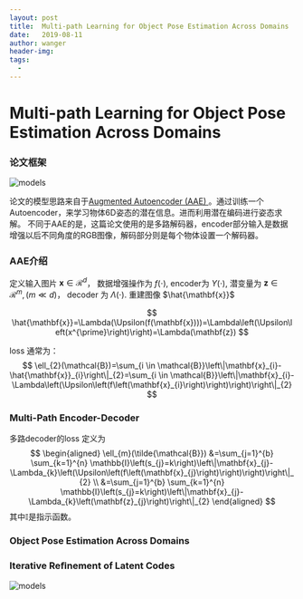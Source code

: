 ```yaml
---
layout: post
title:  Multi-path Learning for Object Pose Estimation Across Domains
date:   2019-08-11
author: wanger
header-img: 
tags: 
  - 
---
```


# Multi-path Learning for Object Pose Estimation Across Domains

### 论文框架
![models](../img/811/model.png)

论文的模型思路来自于[Augmented Autoencoder (AAE) ](http://openaccess.thecvf.com/content_ECCV_2018/papers/Martin_Sundermeyer_Implicit_3D_Orientation_ECCV_2018_paper.pdf)。通过训练一个Autoencoder，来学习物体6D姿态的潜在信息。进而利用潜在编码进行姿态求解。
不同于AAE的是，这篇论文使用的是多路解码器，encoder部分输入是数据增强以后不同角度的RGB图像，解码部分则是每个物体设置一个解码器。

### AAE介绍
定义输入图片 $\mathbf{x}\in \mathcal{R}^d$， 数据增强操作为 $f(\cdot)$, encoder为 $\Upsilon(\cdot)$, 潜变量为 $\mathbf{z}\in \mathcal{R}^m, (m \ll d)$， decoder 为 $\Lambda(\cdot)$. 重建图像 $\hat{\mathbf{x}}$

$$
\hat{\mathbf{x}}=\Lambda(\Upsilon(f(\mathbf{x})))=\Lambda\left(\Upsilon\left(x^{\prime}\right)\right)=\Lambda(\mathbf{z})
$$

loss 通常为：
$$
\ell_{2}(\mathcal{B})=\sum_{i \in \mathcal{B}}\left\|\mathbf{x}_{i}-\hat{\mathbf{x}}_{i}\right\|_{2}=\sum_{i \in \mathcal{B}}\left\|\mathbf{x}_{i}-\Lambda\left(\Upsilon\left(f\left(\mathbf{x}_{i}\right)\right)\right)\right\|_{2}
$$

### Multi-Path Encoder-Decoder
多路decoder的loss 定义为
$$
\begin{aligned} \ell_{m}(\tilde{\mathcal{B}}) &=\sum_{j=1}^{b} \sum_{k=1}^{n} \mathbb{I}\left(s_{j}=k\right)\left\|\mathbf{x}_{j}-\Lambda_{k}\left(\Upsilon\left(f\left(\mathbf{x}_{j}\right)\right)\right)\right\|_{2} \\ &=\sum_{j=1}^{b} \sum_{k=1}^{n} \mathbb{I}\left(s_{j}=k\right)\left\|\mathbf{x}_{j}-\Lambda_{k}\left(\mathbf{z}_{j}\right)\right\|_{2} \end{aligned}
$$
其中$\mathbb{I}$是指示函数。

### Object Pose Estimation Across Domains

### Iterative Reﬁnement of Latent Codes
![models](../img/811/pose.png)